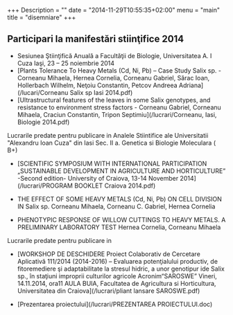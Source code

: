 +++
Description = ""
date = "2014-11-29T10:55:35+02:00"
menu = "main"
title = "disemniare"
+++

## Participari la manifestări  stiinţifice 2014

* Sesiunea  Ştiinţifică Anuală a Facultăţii de Biologie, Universitatea A. I Cuza Iaşi, 23 – 25 noiembrie 2014
 * [Plants Tolerance To Heavy Metals (Cd, Ni, Pb) – Case Study Salix sp. -  Corneanu Mihaela, Hernea Cornelia, Corneanu Gabriel, Sărac Ioan, Hollerbach Wilhelm, Neţoiu Constantin, Petcov Andreea Adriana](/lucari/Corneanu Salix sp Iasi 2014.pdf)
 * [Ultrastructural features of the leaves in some Salix genotypes, and resistance to environment stress factors -  Corneanu Gabriel, Corneanu Mihaela, Craciun Constantin, Tripon Septimiu](/lucrari/Corneanu, Iasi, Biologie 2014.pdf)

Lucrarile predate pentru publicare in  Analele Stiintifice ale Universitatii "Alexandru Ioan Cuza" din Iasi Sec. II a. Genetica si Biologie Moleculara ( B+)


* [SCIENTIFIC SYMPOSIUM WITH INTERNATIONAL PARTICIPATION „SUSTAINABLE DEVELOPMENT IN AGRICULTURE AND HORTICULTURE” -Second edition- University of Craiova, 13-14 November 2014](/lucrari/PROGRAM BOOKLET Craiova 2014.pdf)
 * THE EFFECT OF SOME HEAVY METALS (Cd, Ni, Pb) ON CELL DIVISION IN Salix sp.
 Corneanu Mihaela, Corneanu C. Gabriel, Hernea Cornelia

 * PHENOTYPIC RESPONSE OF WILLOW CUTTINGS TO HEAVY METALS. A
 PRELIMINARY LABORATORY TEST
 Hernea Cornelia, Corneanu Mihaela

Lucrarile predate pentru publicare in

* [WORKSHOP DE DESCHIDERE Proiect Colaborativ de Cercetare Aplicativă 111/2014 (2014-2016) – Evaluarea potenţialului productiv, de fitoremediere şi adaptabilitate la stresul hidric, a unor genotipur ide Salix sp., în staţiuni improprii culturilor agricole  Acronim“SAROSWE”   Vineri, 14.11.2014, ora11 AULA BUIA, Facultatea de Agricultura si Horticultura, Universitatea din Craiova](/lucrari/pliant lansare SAROSWE.pdf)

 * [Prezentarea proiectului](/lucrari/PREZENTAREA PROIECTULUI.doc)
